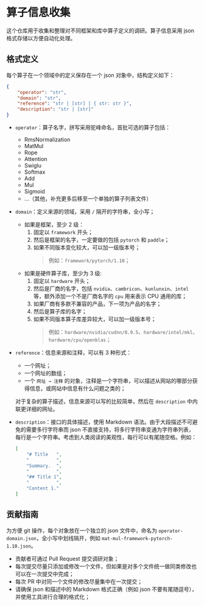 ﻿# 算子信息收集

这个仓库用于收集和整理对不同框架和库中算子定义的调研。算子信息采用 json 格式存储以方便自动化处理。

## 格式定义

每个算子在一个领域中的定义保存在一个 json 对象中，结构定义如下：

```json
{
    "operator": "str",
    "domain": "str",
    "reference": "str | [str] | { str: str }",
    "description": "str | [str]"
}
```

- `operator`：算子名字，拼写采用驼峰命名，首批可选的算子包括：
  - RmsNormalization
  - MatMul
  - Rope
  - Attention
  - Swiglu
  - Softmax
  - Add
  - Mul
  - Sigmoid
  - ...（其他，补充更多后移至一个单独的算子列表文件）
- `domain`：定义来源的领域，采用 `/` 隔开的字符串，全小写；
  - 如果是框架，至少 2 级：
    1. 固定以 `framework` 开头；
    2. 然后是框架的名字，一定要做的包括 `pytorch` 和 `paddle`；
    3. 如果不同版本变化较大，可以加一级版本号；
       > 例如：`framework/pytorch/1.10`；
  - 如果是硬件算子库，至少为 3 级:
    1. 固定以 `hardware` 开头；
    2. 然后是厂商的名字，包括 `nvidia`、`cambricon`、`kunlunxin`、`intel` 等，额外添加一个不是厂商名字的 `cpu` 用来表示 CPU 通用的库；
    3. 如果厂商有多款不兼容的产品，下一项为产品的名字；
    4. 然后是算子库的名字；
    5. 如果不同版本算子库差异较大，可以加一级版本号；
       > 例如：`hardware/nvidia/cudnn/8.9.5`、`hardware/intel/mkl`、`hardware/cpu/openblas`；
- `reference`：信息来源和注释，可以有 3 种形式：
  - 一个网址；
  - 一个网址的数组；
  - 一个 `网址 → 注释` 的对象，注释是一个字符串，可以描述从网站的哪部分获得信息，或网站中信息有什么问题之类的；

  对于复杂的算子描述，信息来源可以写的比较简单，然后在 `description` 中内联更详细的网址。

- `description`：接口的具体描述，使用 Markdown 语法。由于大段描述不可避免的需要多行字符串而 json 不直接支持，将多行字符串变通为字符串列表，每行是一个字符串。考虑到人类阅读的美观性，每行可以有尾随空格。例如：

  ```json
  [
      "# Title   ",
      "          ",
      "Summary.  ",
      "          ",
      "## Title 1",
      "          ",
      "Content 1."
  ]
  ```

## 贡献指南

为方便 git 操作，每个对象放在一个独立的 json 文件中，命名为 `operator-domain.json`，全小写中划线隔开，例如 `mat-mul-framework-pytorch-1.10.json`。

- 贡献者可通过 Pull Request 提交调研对象；
- 每次提交尽量只添加或修改一个文件，但如果是对多个文件统一做同类修改也可以在一次提交中完成；
- 每次 PR 中对同一个文件的修改尽量集中在一次提交；
- 请确保 json 和描述中的 Markdown 格式正确（例如 json 不要有尾随逗号），并使用工具进行合理的格式化；
